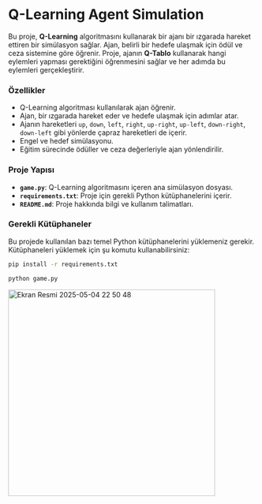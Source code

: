 # Q-Learning Agent Simulation

Bu proje, **Q-Learning** algoritmasını kullanarak bir ajanı bir ızgarada hareket ettiren bir simülasyon sağlar. Ajan, belirli bir hedefe ulaşmak için ödül ve ceza sistemine göre öğrenir. Proje, ajanın **Q-Tablo** kullanarak hangi eylemleri yapması gerektiğini öğrenmesini sağlar ve her adımda bu eylemleri gerçekleştirir.

### Özellikler
- Q-Learning algoritması kullanılarak ajan öğrenir.
- Ajan, bir ızgarada hareket eder ve hedefe ulaşmak için adımlar atar.
- Ajanın hareketleri `up`, `down`, `left`, `right`, `up-right`, `up-left`, `down-right`, `down-left` gibi yönlerde çapraz hareketleri de içerir.
- Engel ve hedef simülasyonu.
- Eğitim sürecinde ödüller ve ceza değerleriyle ajan yönlendirilir.

### Proje Yapısı

- **`game.py`**: Q-Learning algoritmasını içeren ana simülasyon dosyası.
- **`requirements.txt`**: Proje için gerekli Python kütüphanelerini içerir.
- **`README.md`**: Proje hakkında bilgi ve kullanım talimatları.

### Gerekli Kütüphaneler

Bu projede kullanılan bazı temel Python kütüphanelerini yüklemeniz gerekir. Kütüphaneleri yüklemek için şu komutu kullanabilirsiniz:

```bash
pip install -r requirements.txt
```

```bash
python game.py
```
<img width="419" alt="Ekran Resmi 2025-05-04 22 50 48" src="https://github.com/user-attachments/assets/8b03fd36-a6b4-4b9b-bda3-a9a3bbff129f" />
